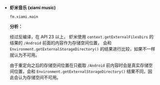 * **虾米音乐 (xiami music)**

  `fm.xiami.main`
  
  **分析：**
  
  经过反编译，在 API 23 以上，
  虾米使用 `context.getExternalFilesDirs` 的结果的 `/Android` 前面的内容作为存储空间位置，
  会和 `Environment.getExternalStorageDirectory()` 的结果进行比较，如果不一样就认为不可用。
  
  由于重定向之后的存储空间位置在只截取 `/Android` 前内容时会是真实存储空间位置，会和 
  `Environment.getExternalStorageDirectory()` 结果不同，因此会认为存储空间不可用。
